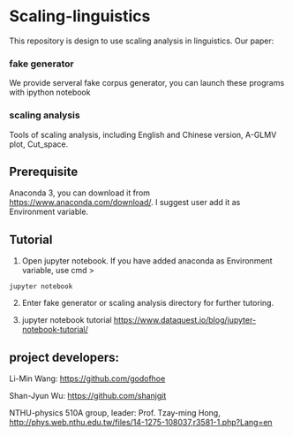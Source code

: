 # Scaling-linguistics

This repository is design to use scaling analysis in linguistics. Our paper:
### fake generator
We provide serveral fake corpus generator, you can launch these programs with ipython notebook
### scaling analysis
Tools of scaling analysis, including English and Chinese version, A-GLMV plot, Cut_space.

## Prerequisite

Anaconda 3, you can download it from https://www.anaconda.com/download/. I suggest user add it as Environment variable.

## Tutorial

1. Open jupyter notebook. If you have added anaconda as Environment variable, use cmd > 
```
jupyter notebook
```
2. Enter fake generator or scaling analysis directory for further tutoring.

3. jupyter notebook tutorial https://www.dataquest.io/blog/jupyter-notebook-tutorial/

## project developers: 
Li-Min Wang: https://github.com/godofhoe

Shan-Jyun Wu: https://github.com/shanjgit

NTHU-physics 510A group, leader: Prof. Tzay-ming Hong, http://phys.web.nthu.edu.tw/files/14-1275-108037,r3581-1.php?Lang=en
